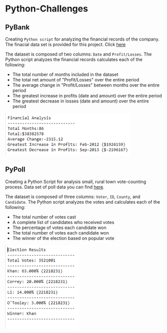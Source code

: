 # Python-Challenges
## PyBank
Creating `Python script` for analyzing the financial records of the company. The finacial data set is provided for this project. Click [here](https://github.com/mserobabina/Python-Challenges/blob/master/PyBank/Resources/budget_data.csv)

The dataset is composed of two columns: `Date` and `Profit/Losses`.
The Python script analyzes the financial records calculates each of the following:
- The total number of months included in the dataset
- The total net amount of "Profit/Losses" over the entire period
- The average change in "Profit/Losses" between months over the entire period
- The greatest increase in profits (date and amount) over the entire period
- The greatest decrease in losses (date and amount) over the entire period

![Test image](https://github.com/mserobabina/Python-Challenges/blob/master/PyBank/py2.PNG)
## PyPoll
Creating a Python Script for analysis small, rural town vote-counting process. Data set of poll data you can find [here](https://raw.githubusercontent.com/mserobabina/Python-Challenges/master/PyPoll/Resources/election_data.csv).

The dataset is composed of three columns: `Voter`, `ID`, `County`, and `Candidate`.
The Python script analyzes the votes and calculates each of the following:
- The total number of votes cast
- A complete list of candidates who received votes
- The percentage of votes each candidate won
- The total number of votes each candidate won
- The winner of the election based on popular vote

![Test image](https://github.com/mserobabina/Python-Challenges/blob/master/PyPoll/py1.PNG)
